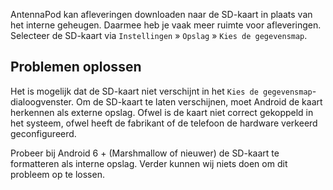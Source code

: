 AntennaPod kan afleveringen downloaden naar de SD-kaart in plaats van het interne geheugen. Daarmee heb je vaak meer ruimte voor afleveringen. Selecteer de SD-kaart via `Instellingen` » `Opslag` » `Kies de gegevensmap`.

## Problemen oplossen

Het is mogelijk dat de SD-kaart niet verschijnt in het `Kies de gegevensmap`-dialoogvenster. Om de SD-kaart te laten verschijnen, moet Android de kaart herkennen als externe opslag. Ofwel is de kaart niet correct gekoppeld in het systeem, ofwel heeft de fabrikant of de telefoon de hardware verkeerd geconfigureerd.

Probeer bij Android 6 + (Marshmallow of nieuwer) de SD-kaart te formatteren als interne opslag. Verder kunnen wij niets doen om dit probleem op te lossen.
